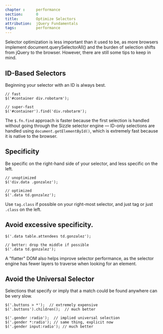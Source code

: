 ```yaml
---
chapter :     performance
section:      0
title:        Optimize Selectors
attribution:  jQuery Fundamentals
tags:         performance
---
```


Selector optimization is less important than it used to be, as more browsers implement document.querySelectorAll() and the burden of selection shifts from jQuery to the browser. However, there are still some tips to keep in mind.

## ID-Based Selectors

Beginning your selector with an ID is always best.

    // fast
    $('#container div.robotarm');

    // super-fast
    $('#container').find('div.robotarm');

The `$.fn.find` approach is faster because the first selection is handled
without going through the Sizzle selector engine — ID-only selections are
handled using `document.getElementById()`, which is extremely fast because it is
native to the browser.

## Specificity

Be specific on the right-hand side of your selector, and less specific on the
left.

    // unoptimized
    $('div.data .gonzalez');

    // optimized
    $('.data td.gonzalez');

Use `tag.class` if possible on your right-most selector, and just tag or just
`.class` on the left.

## Avoid excessive specificity.

    $('.data table.attendees td.gonzalez');

    // better: drop the middle if possible
    $('.data td.gonzalez');

A "flatter" DOM also helps improve selector performance, as the selector engine
has fewer layers to traverse when looking for an element.

## Avoid the Universal Selector

Selections that specify or imply that a match could be found anywhere can be
very slow.

    $('.buttons > *');  // extremely expensive
    $('.buttons').children();  // much better

    $('.gender :radio');  // implied universal selection
    $('.gender *:radio'); // same thing, explicit now
    $('.gender input:radio'); // much better
